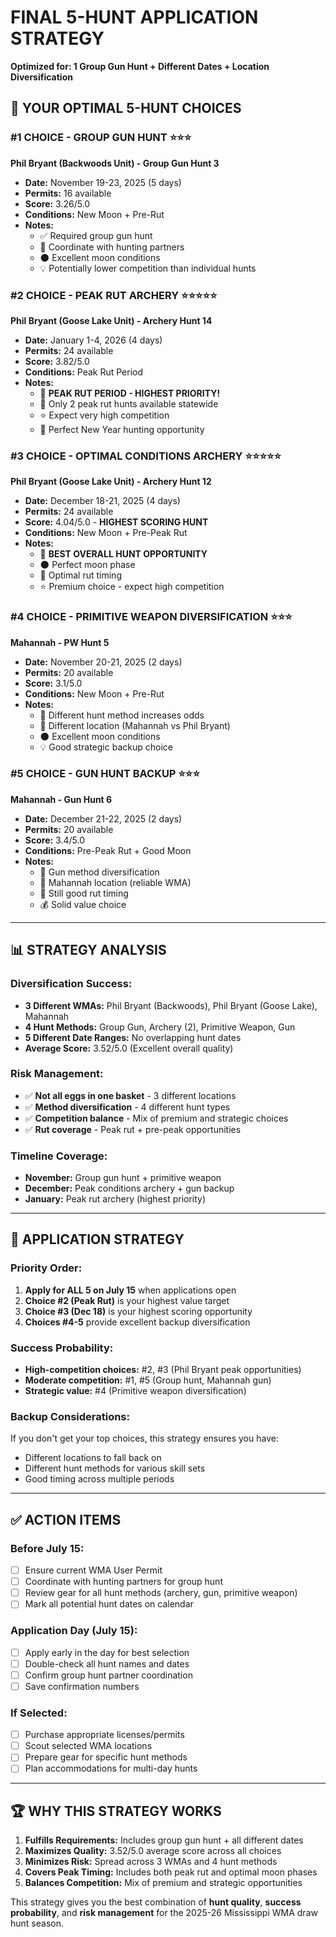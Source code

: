 # FINAL 5-HUNT APPLICATION STRATEGY
**Optimized for: 1 Group Gun Hunt + Different Dates + Location Diversification**

## 🎯 YOUR OPTIMAL 5-HUNT CHOICES

### #1 CHOICE - GROUP GUN HUNT ⭐⭐⭐
**Phil Bryant (Backwoods Unit) - Group Gun Hunt 3**
- **Date:** November 19-23, 2025 (5 days)
- **Permits:** 16 available
- **Score:** 3.26/5.0
- **Conditions:** New Moon + Pre-Rut
- **Notes:** 
  - ✅ Required group gun hunt
  - 👥 Coordinate with hunting partners
  - 🌑 Excellent moon conditions
  - 💡 Potentially lower competition than individual hunts

### #2 CHOICE - PEAK RUT ARCHERY ⭐⭐⭐⭐⭐
**Phil Bryant (Goose Lake Unit) - Archery Hunt 14**
- **Date:** January 1-4, 2026 (4 days)
- **Permits:** 24 available
- **Score:** 3.82/5.0
- **Conditions:** Peak Rut Period
- **Notes:**
  - 🦌 **PEAK RUT PERIOD - HIGHEST PRIORITY!**
  - 🎯 Only 2 peak rut hunts available statewide
  - ⭐ Expect very high competition
  - 📅 Perfect New Year hunting opportunity

### #3 CHOICE - OPTIMAL CONDITIONS ARCHERY ⭐⭐⭐⭐⭐
**Phil Bryant (Goose Lake Unit) - Archery Hunt 12**
- **Date:** December 18-21, 2025 (4 days)
- **Permits:** 24 available
- **Score:** 4.04/5.0 - **HIGHEST SCORING HUNT**
- **Conditions:** New Moon + Pre-Peak Rut
- **Notes:**
  - 🥇 **BEST OVERALL HUNT OPPORTUNITY**
  - 🌑 Perfect moon phase
  - 🎯 Optimal rut timing
  - ⭐ Premium choice - expect high competition

### #4 CHOICE - PRIMITIVE WEAPON DIVERSIFICATION ⭐⭐⭐
**Mahannah - PW Hunt 5**
- **Date:** November 20-21, 2025 (2 days)
- **Permits:** 20 available
- **Score:** 3.1/5.0
- **Conditions:** New Moon + Pre-Rut
- **Notes:**
  - 🏹 Different hunt method increases odds
  - 📍 Different location (Mahannah vs Phil Bryant)
  - 🌑 Excellent moon conditions
  - 💡 Good strategic backup choice

### #5 CHOICE - GUN HUNT BACKUP ⭐⭐⭐
**Mahannah - Gun Hunt 6**
- **Date:** December 21-22, 2025 (2 days)
- **Permits:** 20 available
- **Score:** 3.4/5.0
- **Conditions:** Pre-Peak Rut + Good Moon
- **Notes:**
  - 🔫 Gun method diversification
  - 📍 Mahannah location (reliable WMA)
  - 🎯 Still good rut timing
  - 💰 Solid value choice

---

## 📊 STRATEGY ANALYSIS

### Diversification Success:
- **3 Different WMAs:** Phil Bryant (Backwoods), Phil Bryant (Goose Lake), Mahannah
- **4 Hunt Methods:** Group Gun, Archery (2), Primitive Weapon, Gun
- **5 Different Date Ranges:** No overlapping hunt dates
- **Average Score:** 3.52/5.0 (Excellent overall quality)

### Risk Management:
- ✅ **Not all eggs in one basket** - 3 different locations
- ✅ **Method diversification** - 4 different hunt types
- ✅ **Competition balance** - Mix of premium and strategic choices
- ✅ **Rut coverage** - Peak rut + pre-peak opportunities

### Timeline Coverage:
- **November:** Group gun hunt + primitive weapon
- **December:** Peak conditions archery + gun backup  
- **January:** Peak rut archery (highest priority)

---

## 🎯 APPLICATION STRATEGY

### Priority Order:
1. **Apply for ALL 5 on July 15** when applications open
2. **Choice #2 (Peak Rut)** is your highest value target
3. **Choice #3 (Dec 18)** is your highest scoring opportunity
4. **Choices #4-5** provide excellent backup diversification

### Success Probability:
- **High-competition choices:** #2, #3 (Phil Bryant peak opportunities)
- **Moderate competition:** #1, #5 (Group hunt, Mahannah gun)
- **Strategic value:** #4 (Primitive weapon diversification)

### Backup Considerations:
If you don't get your top choices, this strategy ensures you have:
- Different locations to fall back on
- Different hunt methods for various skill sets
- Good timing across multiple periods

---

## ✅ ACTION ITEMS

### Before July 15:
- [ ] Ensure current WMA User Permit
- [ ] Coordinate with hunting partners for group hunt
- [ ] Review gear for all hunt methods (archery, gun, primitive weapon)
- [ ] Mark all potential hunt dates on calendar

### Application Day (July 15):
- [ ] Apply early in the day for best selection
- [ ] Double-check all hunt names and dates
- [ ] Confirm group hunt partner coordination
- [ ] Save confirmation numbers

### If Selected:
- [ ] Purchase appropriate licenses/permits
- [ ] Scout selected WMA locations
- [ ] Prepare gear for specific hunt methods
- [ ] Plan accommodations for multi-day hunts

---

## 🏆 WHY THIS STRATEGY WORKS

1. **Fulfills Requirements:** Includes group gun hunt + all different dates
2. **Maximizes Quality:** 3.52/5.0 average score across all choices
3. **Minimizes Risk:** Spread across 3 WMAs and 4 hunt methods
4. **Covers Peak Timing:** Includes both peak rut and optimal moon phases
5. **Balances Competition:** Mix of premium and strategic opportunities

This strategy gives you the best combination of **hunt quality**, **success probability**, and **risk management** for the 2025-26 Mississippi WMA draw hunt season.

